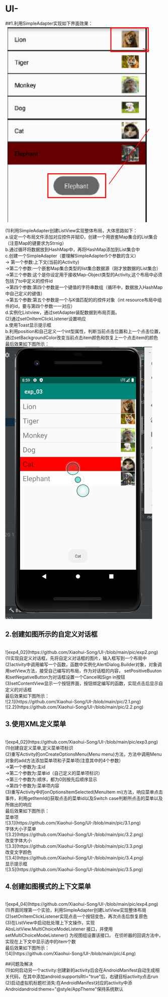 # UI-

##1.利用SimpleAdapter实现如下界面效果：
</br>
![exp4_01](https://github.com/Xiaohui-Song/UI-/blob/main/pic/exp1.png)<br>
(1)利用SimpleAdapter创建ListView实现整体布局，大体思路如下：<br>
a.设定一个布局文件添加对应控件并赋ID，创建一个用嵌套Map集合的List集合（注意Map的键要求为Strnig）<br>
b.通过循环将数据放到HashMap中，再将HashMap添加到List集合中<br>
c.创建一个SimpleAdapter（要理解SimpleAdapter5个参数的含义）<br>
	-> 第一个参数:上下文(当前的Activity)<br>
  ->第二个参数:一个嵌套Map集合类型的list集合数据源（刚才放数据的List集合）<br>
  ->第三个参数:这个是你设定用于接收Map-Object类型的Activity,这个布局中必须包括了to中定义的控件id<br>
  ->第四个参数:第四个参数是一个键值的字符串数组（循环中，数据放入HashMap中自己定义的键值）<br>
  ->第五个参数:第五个参数是一个与K值匹配的的控件对象（int resource布局中组件的id，要与第四个参数一一对应）<br>
d.实例化Listview，通过setAdapter装配数据到布局页面。<br>
(2)通过setOnItemClickListener设置响应<br>
a.使用Toast显示提示框<br>
b.利用position和自己定义一个int型属性，判断当前点击位置和上一个点击位置，通过setBackgroundColor改变当前点击item颜色和恢复上一个点击item的颜色<br>
最后效果如下图所示：<br>
![1](https://github.com/Xiaohui-Song/UI-/blob/main/pic/1.png)<br>

## 2.创建如图所示的自定义对话框
</br>
![exp4_02](https://github.com/Xiaohui-Song/UI-/blob/main/pic/exp2.png)<br>
(1)实现自定义对话框，先将自定义对话框的图片，输入框写到一个布局中<br>
(2)activity中调用编写一个函数，函数中实例化AlertDialog.Builder对象，对象调用setView方法，接受自己编写的布局，作为对话框的内容，
setPositiveBuuton和setNegativeButton为对话框设置一个Cancel和Sign in按钮<br>
(3)setContentView显示一个按钮界面，按钮绑定编写的函数，实现点击后显示自定义的对话框<br>
最后效果如下图所示：<br>
![2.1](https://github.com/Xiaohui-Song/UI-/blob/main/pic/2.1.png)<br>
![2.2](https://github.com/Xiaohui-Song/UI-/blob/main/pic/2.2.png)<br>

## 3.使用XML定义菜单
</br>
![exp4_02](https://github.com/Xiaohui-Song/UI-/blob/main/pic/exp3.png)<br>
(1)创建自定义菜单,定义菜单项标识<br>
(2)重写Activity的onCreateOptionsMenu(Menu menu)方法，方法中调用Menu对象的add方法添加菜单项和子菜单项(注意其中的4个参数）<br>
	->第一个参数为:主id<br>
	->第二个参数为:菜单id（自己定义的菜单项标识）<br>
	->第三个参数为:顺序，都为0则按先后顺序显示<br>
	->第四个参数为:菜单项内容<br>
(3)重写Activity中的onOptionsItemSelected(MenuItem mi)方法，响应菜单点击事件，利用getItemId()获取点击的菜单id以及Switch case判断所点击的菜单以及所做出的响应<br>
最后效果如下图所示：<br>
菜单项<br>
![3.1](https://github.com/Xiaohui-Song/UI-/blob/main/pic/3.1.png)<br>
字体大小子菜单<br>
![3.2](https://github.com/Xiaohui-Song/UI-/blob/main/pic/3.2.png)<br>
改变字体大小<br>
![3.3](https://github.com/Xiaohui-Song/UI-/blob/main/pic/3.3.png)<br>
改变文字颜色<br>
![3.4](https://github.com/Xiaohui-Song/UI-/blob/main/pic/3.4.png)<br>
显示提示框<br>
![3.5](https://github.com/Xiaohui-Song/UI-/blob/main/pic/3.5.png)<br>

## 4.创建如图模式的上下文菜单
</br>
![exp4_04](https://github.com/Xiaohui-Song/UI-/blob/main/pic/exp4.png)<br>
(1)界面同理第一个实验，利用SimpleAdapter创建ListView实现整体布局<br>
(2)setOnItemClickListener实现点击一个按钮变色，再次点击后恢复原色<br>
(3)在ListView中启动批处理上下文操作，实现 AbsListView.MultiChoiceModeListener 接口，并使用 setMultiChoiceModeListener() 为视图组设置该接口。
在侦听器的回调方法中，实现在上下文中显示选中的item个数<br>
最后效果如下图所示：<br>
![4](https://github.com/Xiaohui-Song/UI-/blob/main/pic/4.png)<br>

##问题及解决
</br>
(1)如何启动另一个activity:创建新的activity后会在AndroidManifest自动生成相关代码，在其中添加android:supportsRtl="true"后，右键目标activity点击run<br>
(2)启动虚拟机标题栏消失:在AndroidManifest对应的activity中添Androidandroid:theme="@style/AppTheme"保持系统默认<br>
